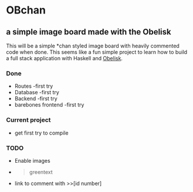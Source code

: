 # OBchan
## a simple image board made with the Obelisk
This will be a simple *chan styled image board with heavily commented code when done.  This seems like a fun simple project to learn how to build a full stack application with Haskell and  [Obelisk](https://github.com/obsidiansystems/obelisk).

### Done
 - Routes -first try
 - Database -first try
 - Backend -first try
 - barebones frontend -first try

### Current project
 - get first try to compile
### TODO
 - Enable images
 - >greentext
 - link to comment with >>[id number]
 
